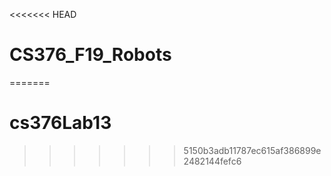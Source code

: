 <<<<<<< HEAD
# CS376_F19_Robots
=======
# cs376Lab13
>>>>>>> 5150b3adb11787ec615af386899e2482144fefc6
